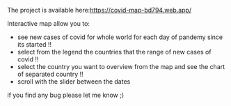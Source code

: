 The project is available here:<a>https://covid-map-bd794.web.app/</a>

Interactive map allow you to: <br/>
<ul>
  <li>see new cases of covid for whole world for each day of pandemy since its started !!</li>
<li>select from the legend the countries that the range of new cases of covid !!</li>
<li>select the country you want to overview from the map and see the chart of separated country !!</li>
<li>scroll with the slider between the dates</li>
</ul>

if you find any bug please let me know ;)
